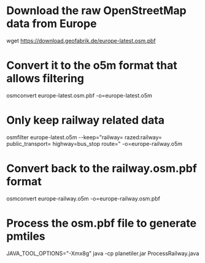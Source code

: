 # Download the raw OpenStreetMap data from Europe
wget https://download.geofabrik.de/europe-latest.osm.pbf

# Convert it to the o5m format that allows filtering
osmconvert europe-latest.osm.pbf -o=europe-latest.o5m

# Only keep railway related data
osmfilter europe-latest.o5m --keep="railway= razed:railway= public_transport= highway=bus_stop route="
-o=europe-railway.o5m

# Convert back to the railway.osm.pbf format
osmconvert europe-railway.o5m -o=europe-railway.osm.pbf

# Process the osm.pbf file to generate pmtiles
JAVA_TOOL_OPTIONS="-Xmx8g" java -cp planetiler.jar ProcessRailway.java
